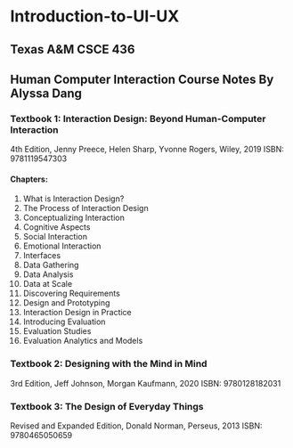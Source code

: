 # Introduction-to-UI-UX
## Texas A&amp;M CSCE 436
## Human Computer Interaction Course Notes By Alyssa Dang

### Textbook 1: Interaction Design: Beyond Human-Computer Interaction
4th Edition, Jenny Preece, Helen Sharp, Yvonne Rogers, Wiley, 2019
ISBN: 9781119547303

#### Chapters:
1. What is Interaction Design?
2. The Process of Interaction Design
3. Conceptualizing Interaction
4. Cognitive Aspects
5. Social Interaction
6. Emotional Interaction
7. Interfaces
8. Data Gathering
9. Data Analysis
10. Data at Scale
11. Discovering Requirements
12. Design and Prototyping
13. Interaction Design in Practice
14. Introducing Evaluation
15. Evaluation Studies
16. Evaluation Analytics and Models

### Textbook 2: Designing with the Mind in Mind
3rd Edition, Jeff Johnson, Morgan Kaufmann, 2020
ISBN: 9780128182031

### Textbook 3: The Design of Everyday Things
Revised and Expanded Edition, Donald Norman, Perseus, 2013
ISBN: 9780465050659

